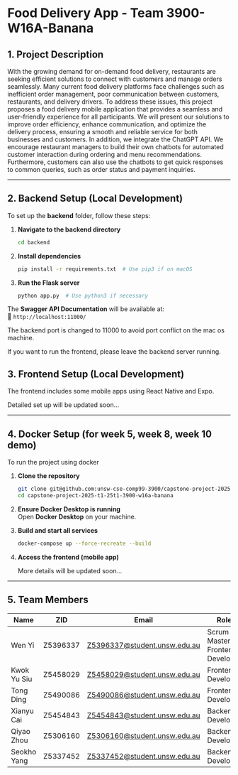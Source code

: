 # Food Delivery App - Team 3900-W16A-Banana

## 1. Project Description

With the growing demand for on-demand food delivery, restaurants are seeking efficient solutions to connect with customers and manage orders seamlessly. Many current food delivery platforms face challenges such as inefficient order management, poor communication between customers, restaurants, and delivery drivers. To address these issues, this project proposes a food delivery mobile application that provides a seamless and user-friendly experience for all participants. We will present our solutions to improve order efficiency, enhance communication, and optimize the delivery process, ensuring a smooth and reliable service for both businesses and customers. In addition, we integrate the ChatGPT API. We encourage restaurant managers to build their own chatbots for automated customer interaction during ordering and menu recommendations. Furthermore, customers can also use the chatbots to get quick responses to common queries, such as order status and payment inquiries.

---

## 2. Backend Setup (Local Development)
To set up the **backend** folder, follow these steps:

1. **Navigate to the backend directory**
   ```sh
   cd backend
   ```

2. **Install dependencies**
   ```sh
   pip install -r requirements.txt  # Use pip3 if on macOS
   ```

3. **Run the Flask server**
   ```sh
   python app.py  # Use python3 if necessary
   ```

The **Swagger API Documentation** will be available at:  
📍 `http://localhost:11000/`

The backend port is changed to 11000 to avoid port conflict on the mac os machine. 

If you want to run the frontend, please leave the backend server running.

## 3. Frontend Setup (Local Development)

The frontend includes some mobile apps using React Native and Expo. 

Detailed set up will be updated soon...

---

## 4. Docker Setup (for week 5, week 8, week 10 demo)
To run the project using docker

1. **Clone the repository**
   ```sh
   git clone git@github.com:unsw-cse-comp99-3900/capstone-project-2025-t1-25t1-3900-w16a-banana.git
   cd capstone-project-2025-t1-25t1-3900-w16a-banana
   ```

2. **Ensure Docker Desktop is running**  
   Open **Docker Desktop** on your machine.

3. **Build and start all services**
   ```sh
   docker-compose up --force-recreate --build
   ```

4. **Access the frontend (mobile app)**

    More details will be updated soon...

---

## 5. Team Members

| Name        | ZID       | Email                        | Role                 |
|------------|----------|----------------------------|----------------------|
| Wen Yi     | Z5396337 | Z5396337@student.unsw.edu.au | Scrum Master, Frontend Developer |
| Kwok Yu Siu | Z5458029 | Z5458029@student.unsw.edu.au | Frontend Developer  |
| Tong Ding  | Z5490086 | Z5490086@student.unsw.edu.au | Frontend Developer  |
| Xianyu Cai | Z5454843 | Z5454843@student.unsw.edu.au | Backend Developer   |
| Qiyao Zhou | Z5306160 | Z5306160@student.unsw.edu.au | Backend Developer   |
| Seokho Yang | Z5337452 | Z5337452@student.unsw.edu.au | Backend Developer   |